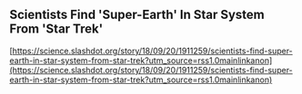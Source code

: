 ## Scientists Find 'Super-Earth' In Star System From 'Star Trek'
  
  [https://science.slashdot.org/story/18/09/20/1911259/scientists-find-super-earth-in-star-system-from-star-trek?utm_source=rss1.0mainlinkanon](https://science.slashdot.org/story/18/09/20/1911259/scientists-find-super-earth-in-star-system-from-star-trek?utm_source=rss1.0mainlinkanon)